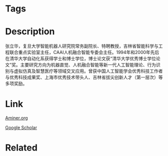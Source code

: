 # Tags



# Description

张立华，复旦大学智能机器人研究院常务副院长、特聘教授，吉林省智能科学与工程联合重点实验室主任，CAAI人机融合智能专委会主任。1994年和2000年先后在清华大学自动化系获得学士和博士学位，博士论文获“清华大学优秀博士学位论文”奖。主要研究方向为机器直觉、人机融合智能等新一代人工智能理论、行为识别与虚拟仿真及智慧医疗等领域交叉应用。曾获中国人工智能学会优秀科技工作者与优秀科技成果奖、上海市优秀技术带头人、吉林省拔尖创新人才（第一层次）等多项奖励。

# Link

[Aminer.org](https://www.aminer.org/profile/lihua-zhang/53fa1472dabfae9467e16e48)

[Google Scholar](https://scholar.google.com/citations?hl=en&user=jhM9t2oAAAAJ)

# Related

